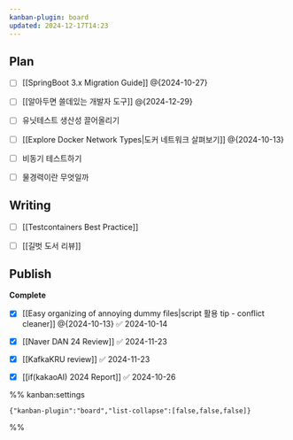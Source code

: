 ```yaml
---
kanban-plugin: board
updated: 2024-12-17T14:23
---
```


## Plan

- [ ] [[SpringBoot 3.x Migration Guide]]
    @{2024-10-27}
- [ ] [[알아두면 쓸데있는 개발자 도구]] @{2024-12-29}
- [ ] 유닛테스트 생산성 끌어올리기
- [ ] [[Explore Docker Network Types|도커 네트워크 살펴보기]] @{2024-10-13}
- [ ] 비동기 테스트하기
- [ ] 물경력이란 무엇일까


## Writing

- [ ] [[Testcontainers Best Practice]]
- [ ] [[길벗 도서 리뷰]]


## Publish

**Complete**
- [x] [[Easy organizing of annoying dummy files|script 활용 tip - conflict cleaner]] @{2024-10-13} ✅ 2024-10-14
- [x] [[Naver DAN 24 Review]] ✅ 2024-11-23
- [x] [[KafkaKRU review]] ✅ 2024-11-23
- [x] [[if(kakaoAI) 2024 Report]] ✅ 2024-10-26




%% kanban:settings
```
{"kanban-plugin":"board","list-collapse":[false,false,false]}
```
%%